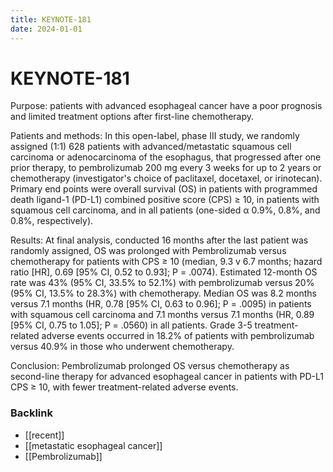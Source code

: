 ```yaml
---
title: KEYNOTE-181
date: 2024-01-01
---
```


# KEYNOTE-181

Purpose: patients with advanced esophageal cancer have a poor prognosis and limited treatment options after first-line chemotherapy.

Patients and methods: In this open-label, phase III study, we randomly assigned (1:1) 628 patients with advanced/metastatic squamous cell carcinoma or adenocarcinoma of the esophagus, that progressed after one prior therapy, to pembrolizumab 200 mg every 3 weeks for up to 2 years or chemotherapy (investigator's choice of paclitaxel, docetaxel, or irinotecan). Primary end points were overall survival (OS) in patients with programmed death ligand-1 (PD-L1) combined positive score (CPS) ≥ 10, in patients with squamous cell carcinoma, and in all patients (one-sided α 0.9%, 0.8%, and 0.8%, respectively).

Results: At final analysis, conducted 16 months after the last patient was randomly assigned, OS was prolonged with Pembrolizumab versus chemotherapy for patients with CPS ≥ 10 (median, 9.3 v 6.7 months; hazard ratio [HR], 0.69 [95% CI, 0.52 to 0.93]; P = .0074). Estimated 12-month OS rate was 43% (95% CI, 33.5% to 52.1%) with pembrolizumab versus 20% (95% CI, 13.5% to 28.3%) with chemotherapy. Median OS was 8.2 months versus 7.1 months (HR, 0.78 [95% CI, 0.63 to 0.96]; P = .0095) in patients with squamous cell carcinoma and 7.1 months versus 7.1 months (HR, 0.89 [95% CI, 0.75 to 1.05]; P = .0560) in all patients. Grade 3-5 treatment-related adverse events occurred in 18.2% of patients with pembrolizumab versus 40.9% in those who underwent chemotherapy.

Conclusion: Pembrolizumab prolonged OS versus chemotherapy as second-line therapy for advanced esophageal cancer in patients with PD-L1 CPS ≥ 10, with fewer treatment-related adverse events.

### Backlink

- [[recent]]
- [[metastatic esophageal cancer]]
- [[Pembrolizumab]]
